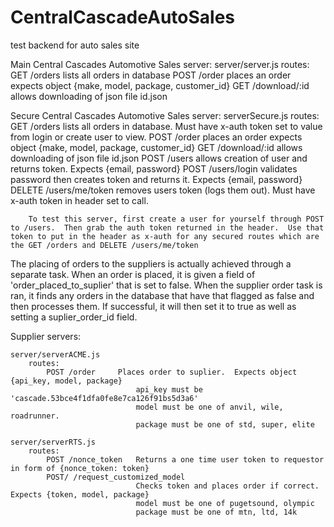 # CentralCascadeAutoSales
test backend for auto sales site

Main Central Cascades Automotive Sales server:  server/server.js
    routes:
        GET /orders         lists all orders in database
        POST /order          places an order expects object {make, model, package, customer_id}
        GET /download/:id   allows downloading of json file id.json

Secure Central Cascades Automotive Sales server: serverSecure.js
    routes:
        GET /orders         lists all orders in database.  Must have x-auth token set to value from login or create user to view.
        POST /order          places an order expects object {make, model, package, customer_id}
        GET /download/:id   allows downloading of json file id.json
        POST /users          allows creation of user and returns token. Expects {email, password}
        POST /users/login    validates password then creates token and returns it.  Expects {email, password}
        DELETE /users/me/token removes users token (logs them out). Must have x-auth token in header set to call.

        To test this server, first create a user for yourself through POST to /users.  Then grab the auth token returned in the header.  Use that token to put in the header as x-auth for any secured routes which are the GET /orders and DELETE /users/me/token

The placing of orders to the suppliers is actually achieved through a separate task.  When an order is placed, it is given a field of 'order_placed_to_suplier' that is set to false.  When the supplier order task is ran, it finds any orders in the database that have that flagged as false and then processes them.  If successful, it will then set it to true as well as setting a suplier_order_id field.


Supplier servers:

    server/serverACME.js
        routes:
            POST /order     Places order to suplier.  Expects object {api_key, model, package}
                                api_key must be 'cascade.53bce4f1dfa0fe8e7ca126f91bs5d3a6'
                                model must be one of anvil, wile, roadrunner.
                                package must be one of std, super, elite

    server/serverRTS.js
        routes:
            POST /nonce_token   Returns a one time user token to requestor in form of {nonce_token: token}
            POST/ /request_customized_model
                                Checks token and places order if correct.  Expects {token, model, package}
                                model must be one of pugetsound, olympic
                                package must be one of mtn, ltd, 14k


